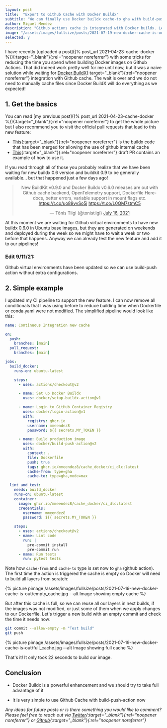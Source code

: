```yaml
---
layout: post
title:  "Export to Github Cache with Docker Buildx"
subtitle: "We can finally use Docker buildx cache-to gha with build-push action and it is blazingly fast!"
author: Miguel Mendez
description: "Github actions cache is integrated with Docker buildx. Learn how to create a simple pipeline using build-push action and Github Cache. Test the new buildx cache-to exporter!"
image: "/assets/images/fullsize/posts/2021-07-19-new-docker-cache-is-out/thumbnail.jpg"
selected: y
---
```


I have recently [uploaded a post]({% post_url 2021-04-23-cache-docker %}){:target="_blank"}{:rel="noopener noreferrer"} with some tricks for reducing the time you spend when building Docker images on Github Actions. That did indeed work pretty well for me until now, but it was a naive solution while waiting for [Docker BuildX](https://docs.docker.com/buildx/working-with-buildx/){:target="_blank"}{:rel="noopener noreferrer"} integration with Github cache. The wait is over and we do not need to manually cache files since Docker BuildX will do everything as we expected!

## 1. Get the basics

You can read [my previous post]({% post_url 2021-04-23-cache-docker %}){:target="_blank"}{:rel="noopener noreferrer"} to get the whole picture but I also recommend you to visit the official pull requests that lead to this new feature:

* [This](https://github.com/docker/buildx/pull/535){:target="_blank"}{:rel="noopener noreferrer"} is the buildx code that has been merged for allowing the use of github internal cache
* [This](https://github.com/docker/build-push-action/pull/406#issuecomment-879184394){:target="_blank"}{:rel="noopener noreferrer"} draft PR contains an example of how to use it.

If you read through all of those you probably realize that we have been waiting for new buildx 0.6 version and buildkit 0.9 to be generally available... but that happened just a few days ago!

<center>
<blockquote class="twitter-tweet"><p lang="en" dir="ltr">New BuildKit v0.9.0 and Docker Buildx v0.6.0 releases are out with Github cache backend, OpenTelemetry support, Dockerfile Here-docs, better errors, variable support in mount flags etc. <a href="https://t.co/uo89yvSo5j">https://t.co/uo89yvSo5j</a> <a href="https://t.co/L0QM7stmC5">https://t.co/L0QM7stmC5</a></p>&mdash; Tõnis Tiigi (@tonistiigi) <a href="https://twitter.com/tonistiigi/status/1416161830469201920?ref_src=twsrc%5Etfw">July 16, 2021</a></blockquote> <script async src="https://platform.twitter.com/widgets.js" charset="utf-8"></script>
</center>

At this moment we are waiting for Github virtual environments to have new buildx 0.6.0 in Ubuntu base images, but they are generated on weekends and deployed during the week so we might have to wait a week or two before that happens. Anyway we can already test the new feature and add it to our pipelines! 

### Edit 9/11/21: 

Github virtual environments have been updated so we can use build-push action without extra configurations.

## 2. Simple example

I updated my CI pipeline to support the new feature. I can now remove all conditionals that I was using before to reduce building time when Dockerfile or conda.yaml were not modified. The simplified pipeline would look like this:

```yaml
name: Continuous Integration new cache

on:
  push:
    branches: [main]
  pull_request:
    branches: [main]

jobs:
  build_docker:
    runs-on: ubuntu-latest

    steps:
      - uses: actions/checkout@v2

      - name: Set up Docker Buildx
        uses: docker/setup-buildx-action@v1

      - name: Login to GitHub Container Registry
        uses: docker/login-action@v1
        with:
          registry: ghcr.io
          username: mmeendez8
          password: ${{ secrets.MY_TOKEN }}

      - name: Build production image
        uses: docker/build-push-action@v2
        with:
          context: .
          file: Dockerfile
          push: true
          tags: ghcr.io/mmeendez8/cache_docker/ci_dlc:latest
          cache-from: type=gha
          cache-to: type=gha,mode=max

  lint_and_test:
    needs: build_docker
    runs-on: ubuntu-latest
    container:
      image: ghcr.io/mmeendez8/cache_docker/ci_dlc:latest
      credentials:
        username: mmeendez8
        password: ${{ secrets.MY_TOKEN }}

    steps:
      - uses: actions/checkout@v2
      - name: Lint code
        run: |
          pre-commit install
          pre-commit run
      - name: Run tests
        run: pytest tests
```

Note how `cache-from` and `cache-to` type is set now to `gha` (github action). The first time the action is triggered the cache is empty so Docker will need to build all layers from scratch:

<div class="post-center-image">
{% picture pimage /assets/images/fullsize/posts/2021-07-19-new-docker-cache-is-out/empty_cache.jpg --alt Image showing empty cache  %}
</div>

But after this cache is full, so we can reuse all our layers in next builds, if the images was not modified, or just some of them when we apply changes to our Dockerfile. Let's trigger a new build with an empty commit and check the time it needs now:

```bash
git commit --allow-empty -m "Test build"
git push
```

<div class="post-center-image">
{% picture pimage /assets/images/fullsize/posts/2021-07-19-new-docker-cache-is-out/full_cache.jpg --alt Image showing full cache  %}
</div>

That's it! It only took 22 seconds to build our image.

## Conclusion

* Docker Buildx is a powerful enhancement and we should try to take full advantage of it

* It is very simple to use Github Cache with build-push-action now

*Any ideas for future posts or is there something you would like to comment? Please feel free to reach out via [Twitter](https://twitter.com/mmeendez8){:target="_blank"}{:rel="noopener noreferrer"} or [Github](https://github.com/mmeendez8){:target="_blank"}{:rel="noopener noreferrer"}*